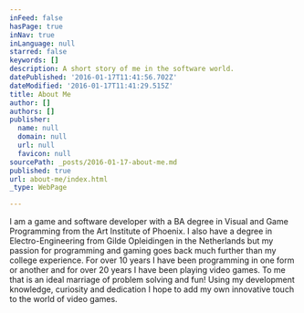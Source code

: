 ```yaml
---
inFeed: false
hasPage: true
inNav: true
inLanguage: null
starred: false
keywords: []
description: A short story of me in the software world.
datePublished: '2016-01-17T11:41:56.702Z'
dateModified: '2016-01-17T11:41:29.515Z'
title: About Me
author: []
authors: []
publisher:
  name: null
  domain: null
  url: null
  favicon: null
sourcePath: _posts/2016-01-17-about-me.md
published: true
url: about-me/index.html
_type: WebPage

---
```

I am a game and software developer with a BA degree in Visual and Game Programming from the Art Institute of Phoenix. I also have a degree in Electro-Engineering from Gilde Opleidingen in the Netherlands but my passion for programming and gaming goes back much further than my college experience. For over 10 years I have been programming in one form or another and for over 20 years I have been playing video games. To me that is an ideal marriage of problem solving and fun! Using my development knowledge, curiosity and dedication I hope to add my own innovative touch to the world of video games.
